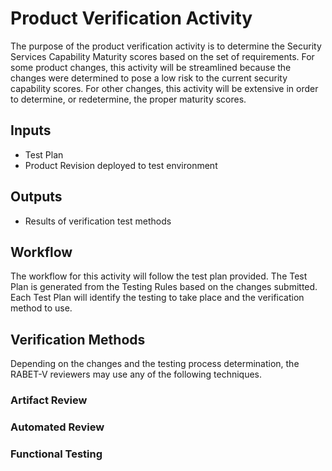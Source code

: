 # Product Verification Activity

The purpose of the product verification activity is to determine the Security Services Capability Maturity scores based on the set of requirements. For some product changes, this activity will be streamlined because the changes were determined to pose a low risk to the current security capability scores. For other changes, this activity will be extensive in order to determine, or redetermine, the proper maturity scores. 

## Inputs
* Test Plan
* Product Revision deployed to test environment

## Outputs

* Results of verification test methods

## Workflow

The workflow for this activity will follow the test plan provided. The Test Plan is generated from the Testing Rules based on the changes submitted. Each Test Plan will identify the testing to take place and the verification method to use. 

## Verification Methods

Depending on the changes and the testing process determination, the RABET-V reviewers may use any of the following techniques. 

### Artifact Review


### Automated Review


### Functional Testing

